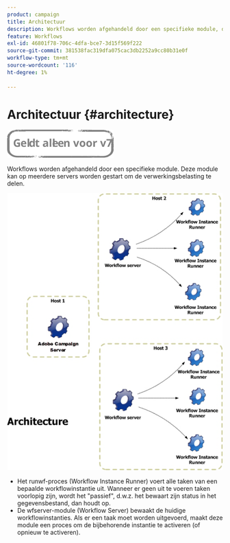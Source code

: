 ```yaml
---
product: campaign
title: Architectuur
description: Workflows worden afgehandeld door een specifieke module, die op meerdere servers kan worden gestart om de verwerkingsbelasting te delen.
feature: Workflows
exl-id: 46801f78-706c-4dfa-bce7-3d15f569f222
source-git-commit: 381538fac319dfa075cac3db2252a9cc80b31e0f
workflow-type: tm+mt
source-wordcount: '116'
ht-degree: 1%

---
```


# Architectuur {#architecture}

![](../../assets/v7-only.svg)

Workflows worden afgehandeld door een specifieke module. Deze module kan op meerdere servers worden gestart om de verwerkingsbelasting te delen.

![](assets/architecture.png)

* Het runwf-proces (Workflow Instance Runner) voert alle taken van een bepaalde workflowinstantie uit. Wanneer er geen uit te voeren taken voorlopig zijn, wordt het &quot;passief&quot;, d.w.z. het bewaart zijn status in het gegevensbestand, dan houdt op.
* De wfserver-module (Workflow Server) bewaakt de huidige workflowinstanties. Als er een taak moet worden uitgevoerd, maakt deze module een proces om de bijbehorende instantie te activeren (of opnieuw te activeren).
